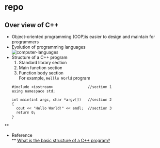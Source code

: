# repo
## Over view of C++
* Object-oriented programming (OOP)is easier to design and maintain for programmers
* Evolution of programming languages  
  ![computer-languages](https://user-images.githubusercontent.com/61928785/133008954-d4922157-a8a6-4826-82fd-a1b6bf43217e.png)
* Structure of a C++ program
  1. Standard library section
  2. Main function section
  3. Function body section  
  For example, `Helllo World` program
  ```
  #include <iostream>                //section 1
  using namespace std;

  int main(int argc, char *argv[])   //section 2
  { 
    cout << "Hello World!" << endl;  //section 3
    return 0;
  }
  ```
** 
* Reference  
** [What is the basic structure of a C++ program?](https://www.educative.io/edpresso/what-is-the-basic-structure-of-a-c-program)
